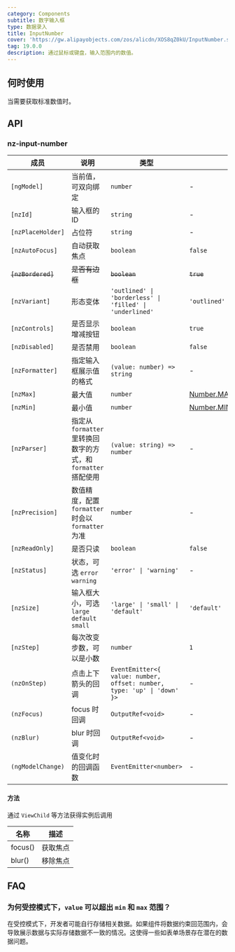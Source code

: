```yaml
---
category: Components
subtitle: 数字输入框
type: 数据录入
title: InputNumber
cover: 'https://gw.alipayobjects.com/zos/alicdn/XOS8qZ0kU/InputNumber.svg'
tag: 19.0.0
description: 通过鼠标或键盘，输入范围内的数值。
---
```



## 何时使用

当需要获取标准数值时。


## API

### nz-input-number

| 成员                 | 说明                                           | 类型                                                                      | 默认值                                                                                                                                 |
|--------------------|----------------------------------------------|-------------------------------------------------------------------------|-------------------------------------------------------------------------------------------------------------------------------------|
| `[ngModel]`        | 当前值，可双向绑定                                    | `number`                                                                | -                                                                                                                                   |
| `[nzId]`           | 输入框的 ID                                      | `string`                                                                | -                                                                                                                                   |
| `[nzPlaceHolder]`  | 占位符                                          | `string`                                                                | -                                                                                                                                   |
| `[nzAutoFocus]`    | 自动获取焦点                                       | `boolean`                                                               | `false`                                                                                                                             |
| ~~`[nzBordered]`~~ | ~~是否有边框~~                                    | ~~`boolean`~~                                                           | ~~`true`~~                                                                                                                          |
| `[nzVariant]`      | 形态变体                                         | `'outlined' \| 'borderless' \| 'filled' \| 'underlined'`                | `'outlined'`                                                                                                                        |
| `[nzControls]`     | 是否显示增减按钮                                     | `boolean`                                                               | `true`                                                                                                                              |
| `[nzDisabled]`     | 是否禁用                                         | `boolean`                                                               | `false`                                                                                                                             |
| `[nzFormatter]`    | 指定输入框展示值的格式                                  | `(value: number) => string`                                             | -                                                                                                                                   |
| `[nzMax]`          | 最大值                                          | `number`                                                                | [Number.MAX_SAFE_INTEGER](https://developer.mozilla.org/zh-CN/docs/Web/JavaScript/Reference/Global_Objects/Number/MAX_SAFE_INTEGER) |
| `[nzMin]`          | 最小值                                          | `number`                                                                | [Number.MIN_SAFE_INTEGER](https://developer.mozilla.org/zh-CN/docs/Web/JavaScript/Reference/Global_Objects/Number/MIN_SAFE_INTEGER) |
| `[nzParser]`       | 指定从 `formatter` 里转换回数字的方式，和 `formatter` 搭配使用 | `(value: string) => number`                                             | -                                                                                                                                   |
| `[nzPrecision]`    | 数值精度，配置 `formatter` 时会以 `formatter` 为准       | `number`                                                                | -                                                                                                                                   |
| `[nzReadOnly]`     | 是否只读                                         | `boolean`                                                               | `false`                                                                                                                             |
| `[nzStatus]`       | 状态，可选 `error` `warning`                      | `'error' \| 'warning'`                                                  | -                                                                                                                                   |
| `[nzSize]`         | 输入框大小，可选 `large` `default` `small`           | `'large' \| 'small' \| 'default'`                                       | `'default'`                                                                                                                         |
| `[nzStep]`         | 每次改变步数，可以是小数                                 | `number`                                                                | `1`                                                                                                                                 |
| `(nzOnStep)`       | 点击上下箭头的回调                                    | `EventEmitter<{ value: number, offset: number, type: 'up' \| 'down' }>` | -                                                                                                                                   |
| `(nzFocus)`        | focus 时回调                                    | `OutputRef<void>`                                                       | -                                                                                                                                   |
| `(nzBlur)`         | blur 时回调                                     | `OutputRef<void>`                                                       | -                                                                                                                                   |
| `(ngModelChange)`  | 值变化时的回调函数                                    | `EventEmitter<number>`                                                  | -                                                                                                                                   |

#### 方法

通过 `ViewChild` 等方法获得实例后调用

| 名称    | 描述     |
| ------- | -------- |
| focus() | 获取焦点 |
| blur()  | 移除焦点 |

## FAQ

### 为何受控模式下，`value` 可以超出 `min` 和 `max` 范围？

在受控模式下，开发者可能自行存储相关数据。如果组件将数据约束回范围内，会导致展示数据与实际存储数据不一致的情况。这使得一些如表单场景存在潜在的数据问题。
